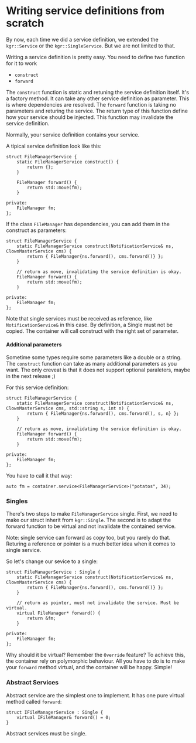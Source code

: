 Writing service definitions from scratch
========================================

By now, each time we did a service definition, we extended the `kgr::Service` or the `kgr::SingleService`. But we are not limited to that.

Writing a service definition is pretty easy. You need to define two function for it to work

 * `construct`
 * `forward`

The `construct` function is static and retuning the service definition itself. It's a factory method. It can take any other service definition as parameter. This is where dependencies are resolved.
The `forward` function is taking no parameters and returing the service. The return type of this function define how your service should be injected. This function may invalidate the service definition.

Normally, your service definition contains your service.

A tipical service definition look like this:

    struct FileManagerService {
        static FileManagerService construct() {
            return {};
        }
        
        FileManager forward() {
            return std::move(fm);
        }
        
    private:
        FileManager fm;
    };

If the class `FileManager` has dependencies, you can add them in the construct as parameters:

    struct FileManagerService {
        static FileManagerService construct(NotificationService& ns, ClownMasterService cms) {
            return { FileManager{ns.forward(), cms.forward()} };
        }
        
        // return as move, invalidating the service definition is okay.
        FileManager forward() {
            return std::move(fm);
        }
        
    private:
        FileManager fm;
    };
    
Note that single services must be received as reference, like `NotificationService&` in this case. By definition, a Single must not be copied.
The container will call construct with the right set of parameter.

#### Additional parameters

Sometime some types require some parameters like a double or a string. The `construct` function can take as many additional parameters as you want. The only creveat is that it does not support optional paraleters, maybe in the next release ;)

For this service definition:

    struct FileManagerService {
        static FileManagerService construct(NotificationService& ns, ClownMasterService cms, std::string s, int n) {
            return { FileManager{ns.forward(), cms.forward(), s, n} };
        }
        
        // return as move, invalidating the service definition is okay.
        FileManager forward() {
            return std::move(fm);
        }
        
    private:
        FileManager fm;
    };

You have to call it that way:

    auto fm = container.service<FileManagerService>("potatos", 34);

### Singles

There's two steps to make `FileManagerService` single. First, we need to make our struct inherit from `kgr::Single`. The second is to adapt the forward function to be virtual and not invalidate the contained service.

Note: single service can forward as copy too, but you rarely do that. Returing a reference or pointer is a much better idea when it comes to single service.

So let's change our sevice to a single:

    struct FileManagerService : Single {
        static FileManagerService construct(NotificationService& ns, ClownMasterService cms) {
            return { FileManager{ns.forward(), cms.forward()} };
        }
        
        // return as pointer, must not invalidate the service. Must be virtual.
        virtual FileManager* forward() {
            return &fm;
        }
        
    private:
        FileManager fm;
    };

Why should it be virtual? Remember the `Override` feature? To achieve this, the container rely on polymorphic behaviour. All you have to do is to make your `forward` method virtual, and the container will be happy. Simple!

### Abstract Services

Abstract service are the simplest one to implement. It has one pure virtual method called `forward`:

    struct IFileManagerService : Single {
        virtual IFileManager& forward() = 0;
    }
    
Abstract services must be single.
